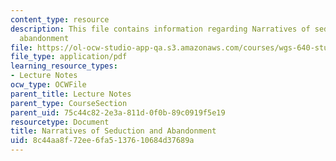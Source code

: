 ```yaml
---
content_type: resource
description: This file contains information regarding Narratives of seduction and
  abandonment
file: https://ol-ocw-studio-app-qa.s3.amazonaws.com/courses/wgs-640-studies-in-womens-life-narratives-interrogating-marriage-case-studies-in-american-law-and-culture-fall-2007/8c44aa8f72ee6fa5137610684d37689a_MITWGS_640F07_4_2.pdf
file_type: application/pdf
learning_resource_types:
- Lecture Notes
ocw_type: OCWFile
parent_title: Lecture Notes
parent_type: CourseSection
parent_uid: 75c44c82-2e3a-811d-0f0b-89c0919f5e19
resourcetype: Document
title: Narratives of Seduction and Abandonment
uid: 8c44aa8f-72ee-6fa5-1376-10684d37689a
---
```

